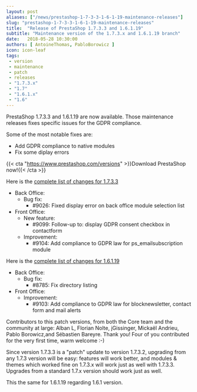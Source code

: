 ```yaml
---
layout: post
aliases: ["/news/prestashop-1-7-3-3-1-6-1-19-maintenance-releases"]
slug: "prestashop-1-7-3-3-1-6-1-19-maintenance-releases"
title:  "Release of PrestaShop 1.7.3.3 and 1.6.1.19"
subtitle: "Maintenance version of the 1.7.3.x and 1.6.1.19 branch"
date:   2018-05-28 10:30:00
authors: [ AntoineThomas, PabloBorowicz ]
icon: icon-leaf
tags:
 - version
 - maintenance
 - patch
 - releases
 - "1.7.3.x"
 - "1.7"
 - "1.6.1.x"
 - "1.6"
---
```


PrestaShop 1.7.3.3 and 1.6.1.19 are now available. Those maintenance releases fixes specific issues for the GDPR compliance.

Some of the most notable fixes are:

* Add GDPR compliance to native modules
* Fix some diplay errors


{{< cta "https://www.prestashop.com/versions" >}}Download PrestaShop now!{{< /cta >}}

Here is the [complete list of changes for 1.7.3.3](https://github.com/PrestaShop/PrestaShop/milestone/42)

- Back Office:
  - Bug fix:
    - #9026: Fixed display error on back office module selection list
- Front Office:
  - New feature:
    - #9099: Follow-up to: display GDPR consent checkbox in contactform
  - Improvement:
    - #9104: Add compliance to GDPR law for ps_emailsubscription module

Here is the [complete list of changes for 1.6.1.19](https://github.com/PrestaShop/PrestaShop/milestone/37)

- Back Office:
  - Bug fix:
    - #8785: Fix directory listing
- Front Office:
  - Improvement:
    - #9103: Add compliance to GDPR law for blocknewsletter, contact form and mail alerts

Contributors to this patch versions, from both the Core team and the community at large: Alban L, Florian Nolte, jGissinger, Mickaël Andrieu, Pablo Borowicz,and Sébastien Bareyre. Thank you! Four of you contributed for the very first time, warm welcome :-)

Since version 1.7.3.3 is a "patch" update to version 1.7.3.2, upgrading from any 1.7.3 version will be easy: features will work better, and modules & themes which worked fine on 1.7.3.x will work just as well with 1.7.3.3.<br/>
Upgrades from a standard 1.7.x version should work just as well.

This the same for 1.6.1.19 regarding 1.6.1 version.
